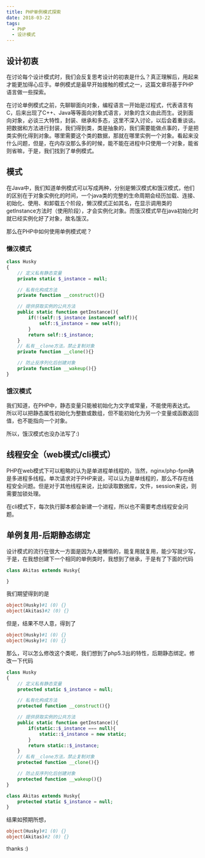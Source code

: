 ```yaml
---
title: PHP单例模式探索
date: 2018-03-22
tags: 
  - PHP 
  - 设计模式
---
```


## 设计初衷

在讨论每个设计模式时，我们会反复思考设计的初衷是什么？真正理解后，用起来才能更加得心应手。单例模式是最早开始接触的模式之一，这篇文章将基于PHP语言做一些探索。

在讨论单例模式之前，先聊聊面向对象，编程语言一开始是过程式，代表语言有C，后来出现了C++、Java等等面向对象式语言，对象的含义由此而生。说到面向对象，必谈三大特性，封装、继承和多态，这里不深入讨论，以后会着重谈谈。把数据和方法进行封装，我们得到类，类是抽象的，我们需要能做点事的，于是把类实例化得到对象。哪里需要这个类的数据，那就在哪里实例一个对象。看起来没什么问题，但是，在内存没那么多的时候，能不能在进程中只使用一个对象，能省则省嘛，于是，我们找到了单例模式。

## 模式

在Java中，我们知道单例模式可以写成两种，分别是懒汉模式和饿汉模式，他们的区别在于对象实例化的时间，一个java类的完整的生命周期会经历加载、连接、初始化、使用、和卸载五个阶段，懒汉模式正如其名，在显示调用类的getInstance方法时（使用阶段），才会实例化对象。而饿汉模式早在java初始化时就已经实例化好了对象，故名饿汉。

那么在PHP中如何使用单例模式呢？

### 懒汉模式

```php
class Husky
{
	// 定义私有静态变量
	private static $_instance = null;

	// 私有化构成方法
	private function __construct(){}

	// 提供获取实例的公共方法  
	public static function getInstance(){  
	    if(!(self::$_instance instanceof self)){  
	        self::$_instance = new self();  
	    }  
	    return self::$_instance;  
	}
	// 私有__clone方法，禁止复制对象  
	private function __clone(){}

	// 防止反序列化后创建对象
	private function __wakeup(){}
}

```

### 饿汉模式

我们知道，在PHP中，静态变量只能被初始化为文字或常量，不能使用表达式。所以可以把静态属性初始化为整数或数组，但不能初始化为另一个变量或函数返回值，也不能指向一个对象。

所以，饿汉模式也没办法写了:)

## 线程安全（web模式/cli模式）

PHP在web模式下可以粗略的认为是单进程单线程的，当然，nginx/php-fpm确是多进程多线程。单次请求对于PHP来说，可以认为是单线程的，那么不存在线程安全问题。但是对于其他线程来说，比如读取数据库，文件，session来说，则需要加锁处理。

在cli模式下，每次执行脚本都会新建一个进程，所以也不需要考虑线程安全问题。

## 单例复用-后期静态绑定

设计模式的流行在很大一方面是因为人是懒惰的，能复用就复用，能少写就少写，于是，在我想创建下一个相同的单例类时，我想到了继承，于是有了下面的代码

```php
class Akitas extends Husky{

}
```

我们期望得到的是

```php
object(Husky)#1 (0) {}
object(Akitas)#2 (0) {}
```

但是，结果不尽人意，得到了

```php
object(Husky)#1 (0) {}
object(Husky)#1 (0) {}
```

那么，可以怎么修改这个类呢，我们想到了php5.3出的特性，后期静态绑定。修改一下代码

```php
class Husky
{
    // 定义私有静态变量
    protected static $_instance = null;

    // 私有化构成方法
    protected function __construct(){}

    // 提供获取实例的公共方法
    public static function getInstance(){
        if(static::$_instance === null){
            static::$_instance = new static;
        }
        return static::$_instance;
    }
    // 私有__clone方法，禁止复制对象
    protected function __clone(){}

    // 防止反序列化后创建对象
    protected function __wakeup(){}
}

class Akitas extends Husky{
    protected static $_instance = null;
}
```

结果如预期所想，
```php
object(Husky)#1 (0) {}
object(Akitas)#2 (0) {}
```

thanks :)